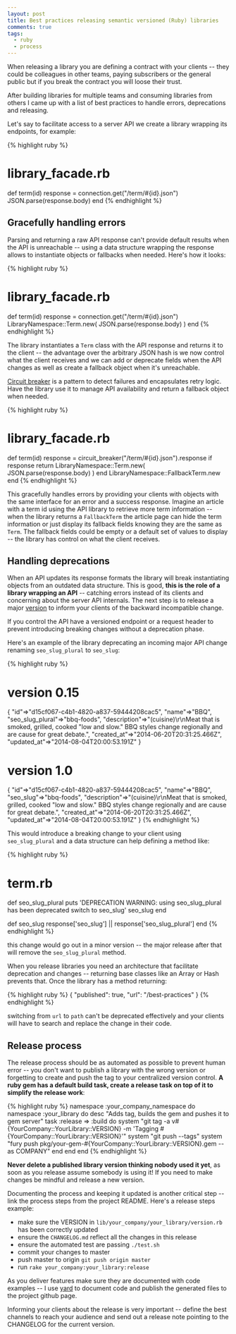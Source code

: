```yaml
---
layout: post
title: Best practices releasing semantic versioned (Ruby) libraries
comments: true
tags:
  - ruby
  - process
---
```



When releasing a library you are defining a contract with your clients -- they could be colleagues in other teams, paying subscribers or the general public but if you break the contract you will loose their trust.

After building libraries for multiple teams and consuming libraries from others I came up with a list of best practices to handle errors, deprecations and releasing.

Let's say to facilitate access to a server API we create a library wrapping its endpoints, for example:

{% highlight ruby %}
# library_facade.rb
def term(id)
  response = connection.get("/term/#{id}.json")
  JSON.parse(response.body)
end
{% endhighlight %}

## Gracefully handling errors

Parsing and returning a raw API response can't provide default results when the API is unreachable -- using a data structure wrapping the response allows to instantiate objects or fallbacks when needed. Here's how it looks:

{% highlight ruby %}
# library_facade.rb
def term(id)
  response = connection.get("/term/#{id}.json")
  LibraryNamespace::Term.new( JSON.parse(response.body) )
end
{% endhighlight %}

The library instantiates a `Term` class with the API response and returns it to the client -- the advantage over the arbitrary JSON hash is we now control what the client receives and we can add or deprecate fields when the API changes as well as create a fallback object when it's unreachable.

[Circuit breaker](http://martinfowler.com/bliki/CircuitBreaker.html) is a pattern to detect failures and encapsulates retry logic. Have the library use it to manage API availability and return a fallback object when needed.


{% highlight ruby %}
# library_facade.rb
def term(id)
  response = circuit_breaker("/term/#{id}.json").response
  if response
    return LibraryNamespace::Term.new( JSON.parse(response.body) )
  end
  LibraryNamespace::FallbackTerm.new
end
{% endhighlight %}

This gracefully handles errors by providing your clients with objects with the same interface for an error and a success response. Imagine an article with a term id using the API library to retrieve more term information -- when the library returns a `FallbackTerm` the article page can hide the term information or just display its fallback fields knowing they are the same as `Term`. The fallback fields could be empty or a default set of values to display -- the library has control on what the client receives.

## Handling deprecations

When an API updates its response formats the library will break instantiating objects from an outdated data structure. This is good, **this is the role of a library wrapping an API** -- catching errors instead of its clients and concerning about the server API internals. The next step is to release a major [version](http://semver.org/) to inform your clients of the backward incompatible change.

If you control the API have a versioned endpoint or a request header to prevent introducing breaking changes without a deprecation phase.

Here's an example of the library deprecating an incoming major API change renaming `seo_slug_plural` to `seo_slug`:

{% highlight ruby %}
# version 0.15
{
    "id"=>"d15cf067-c4b1-4820-a837-59444208cac5",
    "name"=>"BBQ",
    "seo_slug_plural"=>"bbq-foods",
    "description"=>"(cuisine)\r\nMeat that is smoked, grilled, cooked \"low and slow.\" BBQ styles change regionally and are cause for great debate.",
    "created_at"=>"2014-06-20T20:31:25.466Z",
    "updated_at"=>"2014-08-04T20:00:53.191Z"
}
# version 1.0
{
    "id"=>"d15cf067-c4b1-4820-a837-59444208cac5",
    "name"=>"BBQ",
    "seo_slug"=>"bbq-foods",
    "description"=>"(cuisine)\r\nMeat that is smoked, grilled, cooked \"low and slow.\" BBQ styles change regionally and are cause for great debate.",
    "created_at"=>"2014-06-20T20:31:25.466Z",
    "updated_at"=>"2014-08-04T20:00:53.191Z"
}
{% endhighlight %}

This would introduce a breaking change to your client using `seo_slug_plural` and a data structure can help defining a method like:

{% highlight ruby %}
# term.rb
def seo_slug_plural
  puts 'DEPRECATION WARNING: using seo_slug_plural has been deprecated switch to seo_slug'
  seo_slug
end

def seo_slug
  response['seo_slug'] || response['seo_slug_plural']
end
{% endhighlight %}

this change would go out in a minor version -- the major release after that will remove the `seo_slug_plural` method.

When you release libraries you need an architecture that facilitate deprecation and changes -- returning base classes like an Array or Hash prevents that. Once the library has a method returning:

{% highlight ruby %}
{ "published": true, "url": "/best-practices" }
{% endhighlight %}

switching from `url` to `path` can't be deprecated effectively and your clients will have to search and replace the change in their code.


## Release process

The release process should be as automated as possible to prevent human error -- you don't want to publish a library with the wrong version or forgetting to create and push the tag to your centralized version control. **A ruby gem has a default build task, create a release task on top of it to simplify the release work**:

{% highlight ruby %}
namespace :your_company_namespace do
  namespace :your_library do
    desc "Adds tag, builds the gem and pushes it to gem server"
    task :release => :build do
      system "git tag -a v#{YourCompany::YourLibrary::VERSION} -m 'Tagging #{YourCompany::YourLibrary::VERSION}'"
      system "git push --tags"
      system "fury push pkg/your-gem-#{YourCompany::YourLibrary::VERSION}.gem --as COMPANY"
    end
  end
end
{% endhighlight %}

**Never delete a published library version thinking nobody used it yet**, as soon as you release assume somebody is using it! If you need to make changes be mindful and release a new version.


Documenting the process and keeping it updated is another critical step -- link the process steps from the project README. Here's a release steps example:

* make sure the VERSION in `lib/your_company/your_library/version.rb` has been correctly updated
* ensure the `CHANGELOG.md` reflect all the changes in this release
* ensure the automated test are passing `./test.sh`
* commit your changes to master
* push master to origin `git push origin master`
* run `rake your_company:your_library:release`

As you deliver features make sure they are documented with code examples -- I use [yard](http://yardoc.org/) to document code and publish the generated files to the project github page.

Informing your clients about the release is very important -- define the best channels to reach your audience and send out a release note pointing to the CHANGELOG for the current version.
